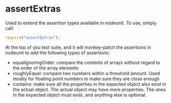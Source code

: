 # assertExtras

Used to extend the assertion types available in nodeunit. To use, simply call:

```javascript
require("assertExtras");
```

At the top of you test suite, and it will monkey-patch the assertions in nodeunit
to add the following types of assertions:

- equalIgnoringOrder: compare the contents of arrays without regard to the order
of the array elements
- roughlyEqual: compare two numbers within a threshold amount. Used mostly for
floating point numbers to make sure they are close enough
- contains: make sure all the properties in the expected object also exist
in the actual object. The actual object may have more properties. The ones
in the expected object must exist, and anything else is optional.
